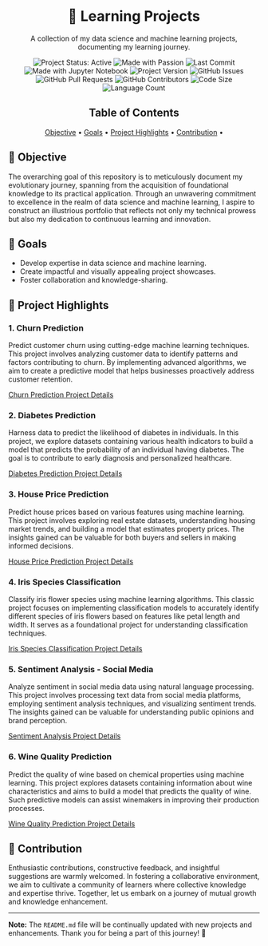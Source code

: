<!-- Project Title -->
<h1 align="center">🚀 Learning Projects</h1>

<!-- Project Description -->
<p align="center">A collection of my data science and machine learning projects, documenting my learning journey.</p>

<!-- Badges -->
<p align="center">

  <!-- Project Status -->
  <img src="https://img.shields.io/badge/Status-Active-brightgreen.svg" alt="Project Status: Active">
  
  <!-- Made With -->
  <img src="https://img.shields.io/badge/Made%20With-Passion-red.svg" alt="Made with Passion">

  <!-- Last Commit -->
  <img src="https://img.shields.io/github/last-commit/InbaIniyan/learning-projects" alt="Last Commit">

  <!-- Made With -->
  <img src="https://img.shields.io/badge/Made%20With-Jupyter%20Notebook-orange.svg" alt="Made with Jupyter Notebook">

  <!-- Version -->
  <img src="https://img.shields.io/badge/Version-1.0-blue.svg" alt="Project Version">

  <!-- Issues -->
  <img src="https://img.shields.io/github/issues/InbaIniyan/learning-projects" alt="GitHub Issues">

  <!-- Pull Requests -->
  <img src="https://img.shields.io/github/issues-pr/InbaIniyan/learning-projects" alt="GitHub Pull Requests">

  <!-- Contributors -->
  <img src="https://img.shields.io/github/contributors/InbaIniyan/learning-projects" alt="GitHub Contributors">

  <!-- Code Size -->
  <img src="https://img.shields.io/github/languages/code-size/InbaIniyan/learning-projects" alt="Code Size">

  <!-- Language Count -->
  <img src="https://img.shields.io/github/languages/count/InbaIniyan/learning-projects" alt="Language Count">
</p>

<!-- Table of Contents -->
<h2 align="center">Table of Contents</h2>

<p align="center">
  <a href="#-objective">Objective</a> •
  <a href="#-goals">Goals</a> •
  <a href="#-project-highlights">Project Highlights</a> •
  <a href="#-contribution">Contribution</a> •
</p>

<!-- Objective Section -->
## 🎯 Objective

The overarching goal of this repository is to meticulously document my evolutionary journey, spanning from the acquisition of foundational knowledge to its practical application. Through an unwavering commitment to excellence in the realm of data science and machine learning, I aspire to construct an illustrious portfolio that reflects not only my technical prowess but also my dedication to continuous learning and innovation.

<!-- Goals Section -->
## 🌟 Goals

- Develop expertise in data science and machine learning.
- Create impactful and visually appealing project showcases.
- Foster collaboration and knowledge-sharing.

<!-- Project Highlights Section -->
## 📂 Project Highlights

### 1. Churn Prediction
   Predict customer churn using cutting-edge machine learning techniques. This project involves analyzing customer data to identify patterns and factors contributing to churn. By implementing advanced algorithms, we aim to create a predictive model that helps businesses proactively address customer retention.

   [Churn Prediction Project Details](Churn%20Prediction/README.md)

### 2. Diabetes Prediction
   Harness data to predict the likelihood of diabetes in individuals. In this project, we explore datasets containing various health indicators to build a model that predicts the probability of an individual having diabetes. The goal is to contribute to early diagnosis and personalized healthcare.

   [Diabetes Prediction Project Details](Diabetes%20Prediction/README.md)

### 3. House Price Prediction
   Predict house prices based on various features using machine learning. This project involves exploring real estate datasets, understanding housing market trends, and building a model that estimates property prices. The insights gained can be valuable for both buyers and sellers in making informed decisions.

   [House Price Prediction Project Details](House%20Price%20Prediction/README.md)

### 4. Iris Species Classification
   Classify iris flower species using machine learning algorithms. This classic project focuses on implementing classification models to accurately identify different species of iris flowers based on features like petal length and width. It serves as a foundational project for understanding classification techniques.

   [Iris Species Classification Project Details](Iris%20Species%20Classification/README.md)

### 5. Sentiment Analysis - Social Media
   Analyze sentiment in social media data using natural language processing. This project involves processing text data from social media platforms, employing sentiment analysis techniques, and visualizing sentiment trends. The insights gained can be valuable for understanding public opinions and brand perception.

   [Sentiment Analysis Project Details](Sentiment%20Analysis%20-%20Social%20Media/README.md)

### 6. Wine Quality Prediction
   Predict the quality of wine based on chemical properties using machine learning. This project explores datasets containing information about wine characteristics and aims to build a model that predicts the quality of wine. Such predictive models can assist winemakers in improving their production processes.

   [Wine Quality Prediction Project Details](Wine%20Quality%20Prediction/README.md)


<!-- Contribution Section -->
## 🤝 Contribution

Enthusiastic contributions, constructive feedback, and insightful suggestions are warmly welcomed. In fostering a collaborative environment, we aim to cultivate a community of learners where collective knowledge and expertise thrive. Together, let us embark on a journey of mutual growth and knowledge enhancement.


---

**Note:** The `README.md` file will be continually updated with new projects and enhancements. Thank you for being a part of this journey! 🙌
